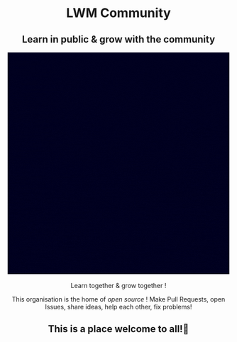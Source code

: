 
<h1 align="center">LWM Community</h1>

<h2 align="center">Learn in public & grow with the community </h2>

<div align=center>
    <img src="https://raw.githubusercontent.com/LWM-Community/.github/main/folders/LWM%20coMMUNITY.gif" />
</div>

<div align=center>
    

<p> Learn together & grow together ! </p>

<p> This organisation is the home of <i> open source </i> ! Make Pull Requests, open Issues, share ideas, help each other, fix problems! </p>

<h2> This is a place welcome to all!🥳</h2>

</div>




